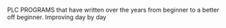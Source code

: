PLC PROGRAMS 
that have written over the years 
from beginner to a better off beginner. 
Improving day by day 
